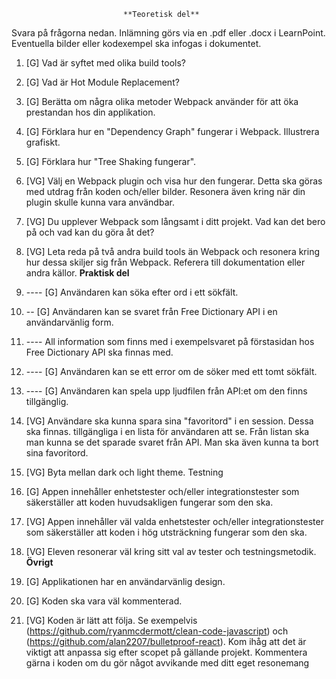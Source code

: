 
                             **Teoretisk del**
Svara på frågorna nedan. Inlämning görs via en .pdf eller .docx i LearnPoint.
Eventuella bilder eller kodexempel ska infogas i dokumentet.

1. [G] Vad är syftet med olika build tools?
2. [G] Vad är Hot Module Replacement?
3. [G] Berätta om några olika metoder Webpack använder för att öka prestandan hos
din applikation.
4. [G] Förklara hur en "Dependency Graph" fungerar i Webpack. Illustrera grafiskt.
5. [G] Förklara hur "Tree Shaking fungerar".
6. [VG] Välj en Webpack plugin och visa hur den fungerar. Detta ska göras med
utdrag från koden och/eller bilder. Resonera även kring när din plugin skulle
kunna vara användbar.
7. [VG] Du upplever Webpack som långsamt i ditt projekt. Vad kan det bero på och
vad kan du göra åt det?
8. [VG] Leta reda på två andra build tools än Webpack och resonera kring hur dessa
skiljer sig från Webpack. Referera till dokumentation eller andra källor.
                              **Praktisk del**

9. ---- [G] Användaren kan söka efter ord i ett sökfält.
10. -- [G] Användaren kan se svaret från Free Dictionary API i en användarvänlig form.
11. ---- All information som finns med i exempelsvaret på förstasidan hos Free
     Dictionary API ska finnas med.
12. ---- [G] Användaren kan se ett error om de söker med ett tomt sökfält.
13. ---- [G] Användaren kan spela upp ljudfilen från API:et om den finns tillgänglig.
14. [VG] Användare ska kunna spara sina "favoritord" i en session. Dessa ska finnas.
tillgängliga i en lista för användaren att se. Från listan ska man kunna se det
sparade svaret från API. Man ska även kunna ta bort sina favoritord.
15. [VG] Byta mellan dark och light theme.
Testning
16. [G] Appen innehåller enhetstester och/eller integrationstester som säkerställer
att koden huvudsakligen fungerar som den ska.
17. [VG] Appen innehåller väl valda enhetstester och/eller integrationstester som
säkerställer att koden i hög utsträckning fungerar som den ska.
18. [VG] Eleven resonerar väl kring sitt val av tester och testningsmetodik.
                                 **Övrigt**
                                 
19. [G] Applikationen har en användarvänlig design.
20. [G] Koden ska vara väl kommenterad.
21. [VG] Koden är lätt att följa. Se exempelvis
(https://github.com/ryanmcdermott/clean-code-javascript) och
(https://github.com/alan2207/bulletproof-react). Kom ihåg att det är viktigt
att anpassa sig efter scopet på gällande projekt. Kommentera gärna i koden om
du gör något avvikande med ditt eget resonemang

